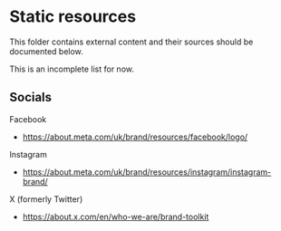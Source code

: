 # Static resources

This folder contains external content and their sources should be documented below.

This is an incomplete list for now.

## Socials

Facebook

- https://about.meta.com/uk/brand/resources/facebook/logo/

Instagram

- https://about.meta.com/uk/brand/resources/instagram/instagram-brand/

X (formerly Twitter)

- https://about.x.com/en/who-we-are/brand-toolkit
